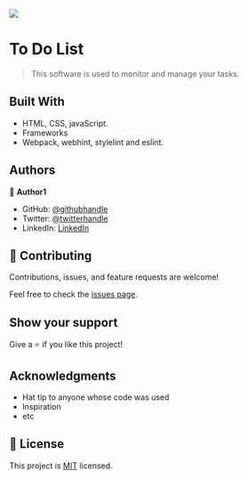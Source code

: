 ![](https://img.shields.io/badge/Microverse-blueviolet)

# To Do List

> This software is used to monitor and manage your tasks.


## Built With

- HTML, CSS, javaScript.
- Frameworks
- Webpack, webhint, stylelint and eslint. 


## Authors

👤 **Author1**

- GitHub: [@githubhandle](https://github.com/Ibizugbe/)
- Twitter: [@twitterhandle](https://twitter.com/AbrahamIbizugbe)
- LinkedIn: [LinkedIn](https://www.linkedin.com/in/abraham-ibizugbe-763791115/)


## 🤝 Contributing

Contributions, issues, and feature requests are welcome!

Feel free to check the [issues page](https://github.com/Ibizugbe/Todo-list-vanillaJS/issues).

## Show your support

Give a ⭐️ if you like this project!

## Acknowledgments

- Hat tip to anyone whose code was used
- Inspiration
- etc

## 📝 License

This project is [MIT](./MIT.md) licensed.
